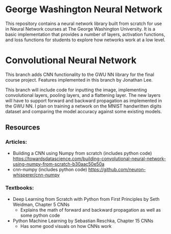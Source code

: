 # George Washington Neural Network
This repository contains a neural network library built from scratch for use in Neural Network courses at
The George Washington University. It is a basic implementation that provides a number of layers, activation
functions, and loss functions for students to explore how networks work at a low level. 

# Convolutional Neural Network
This branch adds CNN functionality to the GWU NN library for the final course project. Features implemented in 
this branch by Jonathan Lee. 

This branch will include code for inputting the image, implementing convolutional layers, pooling layers, and a flattening layer. The new layers will have to support forward and backward propagation as implemented in the GWU NN. I plan on training a network on the MNIST handwritten digits dataset and comparing the model accuracy against some existing models.

## Resources
### Articles:
-	Building a CNN using Numpy from scratch (includes python code) https://towardsdatascience.com/building-convolutional-neural-network-using-numpy-from-scratch-b30aac50e50a 
-	cnn-numpy (includes python code) https://github.com/neuron-whisperer/cnn-numpy 
### Textbooks:
- Deep Learning from Scratch with Python from First Principles by Seth Weidman, Chapter 5 CNNs
  - Explains the math of forward and backward propagation as well as some python code
- Python Machine Learning by Sebastian Reschka, Chapter 15 CNNs
  - Has some good visuals on how CNNs work
